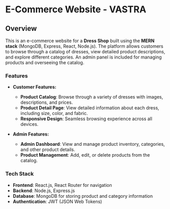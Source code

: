 # E-Commerce Website - VASTRA

## Overview

This is an e-commerce website for a **Dress Shop** built using the **MERN stack** (MongoDB, Express, React, Node.js). The platform allows customers to browse through a catalog of dresses, view detailed product descriptions, and explore different categories. An admin panel is included for managing products and overseeing the catalog.

### Features

- **Customer Features:**
  - **Product Catalog**: Browse through a variety of dresses with images, descriptions, and prices.
  - **Product Detail Page**: View detailed information about each dress, including size, color, and fabric.
  - **Responsive Design**: Seamless browsing experience across all devices.

- **Admin Features:**
  - **Admin Dashboard**: View and manage product inventory, categories, and other product details.
  - **Product Management**: Add, edit, or delete products from the catalog.

### Tech Stack

- **Frontend**: React.js, React Router for navigation
- **Backend**: Node.js, Express.js
- **Database**: MongoDB for storing product and category information
- **Authentication**: JWT (JSON Web Tokens) 
